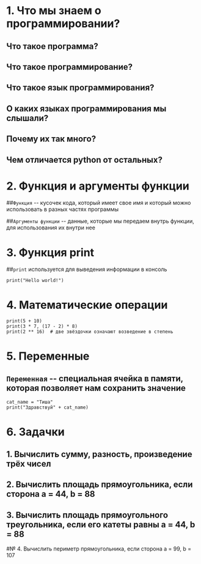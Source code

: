# 1. Что мы знаем о программировании?
## Что такое программа?
## Что такое программирование?
## Что такое язык программирования?
## О каких языках программирования мы слышали?
## Почему их так много?
## Чем отличается python от остальных?

# 2. Функция и аргументы функции

##`Функция` -- кусочек кода, который имеет свое имя и который можно использовать в разных частях программы

##`Аргументы функции` -- данные, которые мы передаем внутрь функции, для использования их внутри нее

# 3. Функция print

##`print` используется для выведения информации в консоль

```shell script
print("Hello world!")
```

# 4. Математические операции 

```shell script
print(5 + 10)
print(3 * 7, (17 - 2) * 8)
print(2 ** 16)  # две звёздочки означают возведение в степень
```

# 5. Переменные

## `Переменная` -- специальная ячейка в памяти, которая позволяет нам сохранить значение 

```shell script
cat_name = "Тиша"
print("Здравствуй" + cat_name)
```

# 6. Задачки

## 1. Вычислить сумму, разность, произведение трёх чисел

## 2. Вычислить площадь прямоугольника, если сторона a = 44, b = 88

## 3. Вычислить площадь прямоугольного треугольника, если его катеты равны a = 44, b = 88

#№ 4. Вычислить периметр прямоугольника, если сторона a = 99, b = 107


